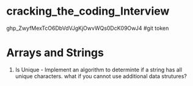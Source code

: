 # cracking_the_coding_Interview
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 #git token

# Arrays and Strings
1) Is Unique - Implement an algorithm to determinte if a string  has all unique characters. what if you cannot use additional data strutures?
 